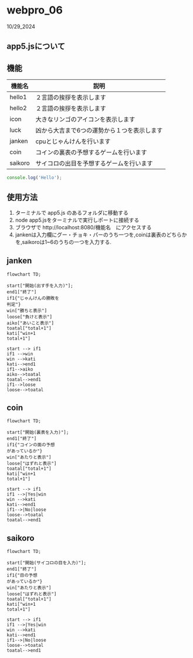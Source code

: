# webpro_06
10/29_2024
## app5.jsについて

## 機能
機能名 | 説明
-|-
hello1 | ２言語の挨拶を表示します
hello2  | ２言語の挨拶を表示します
icon | 大きなリンゴのアイコンを表示します
luck | 凶から大吉まで6つの運勢から１つを表示します
janken | cpuとじゃんけんを行います
coin | コインの裏表の予想するゲームを行います
saikoro | サイコロの出目を予想するゲームを行います


```javascript
console.log('Hello');
```
## 使用方法
1. ターミナルで app5.js のあるフォルダに移動する
1.  node app5.jsをターミナルで実行しポートに接続する
1. ブラウザで http://localhost:8080/機能名　にアクセスする
4. jankenは入力欄にグー・チョキ・パーのうち一つを,coinは裏表のどちらかを,saikoroは1~6のうちの一つを入力する.

## janken
``` mermaid
flowchart TD;

start["開始(出す手を入力)"];
end1["終了"]
if1{"じゃんけんの勝敗を
判定"}
win["勝ちと表示"]
loose["負けと表示"]
aiko["あいこと表示"]
toatal["total+1"]
kati["win+1
total+1"]

start --> if1
if1 -->win
win -->kati
kati-->end1
if1-->aiko
aiko-->toatal
toatal-->end1
if1-->loose
loose-->toatal

```

## coin
``` mermaid
flowchart TD;

start["開始(裏表を入力)"];
end1["終了"]
if1{"コインの面の予想
があっているか"}
win["あたりと表示"]
loose["はずれと表示"]
toatal["total+1"]
kati["win+1
total+1"]

start --> if1
if1 -->|Yes|win
win -->kati
kati-->end1
if1-->|No|loose
loose-->toatal
toatal-->end1

```

## saikoro
``` mermaid
flowchart TD;

start["開始(サイコロの目を入力)"];
end1["終了"]
if1{"目の予想
があっているか"}
win["あたりと表示"]
loose["はずれと表示"]
toatal["total+1"]
kati["win+1
total+1"]

start --> if1
if1 -->|Yes|win
win -->kati
kati-->end1
if1-->|No|loose
loose-->toatal
toatal-->end1

```